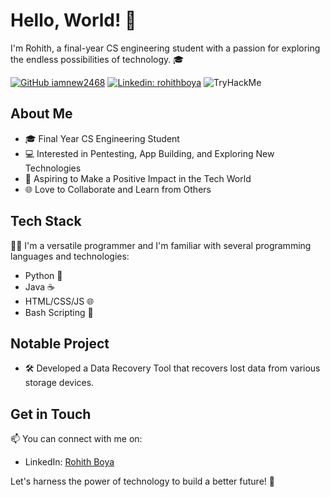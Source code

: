 # Hello, World! 👋

I'm Rohith, a final-year CS engineering student with a passion for exploring the endless possibilities of technology. 🎓

[![GitHub iamnew2468](https://img.shields.io/github/followers/iamnew2468?label=follow&style=social)](https://github.com/iamnew2468)
[![Linkedin: rohithboya](https://img.shields.io/badge/-rohithboya-blue?style=flat-square&logo=Linkedin&logoColor=white&link=https://www.linkedin.com/in/rohithboya/)](https://www.linkedin.com/in/rohithboya/)
<img src="https://tryhackme.com/badge/872870" alt="TryHackMe">

## About Me

- 🎓 Final Year CS Engineering Student
- 💻 Interested in Pentesting, App Building, and Exploring New Technologies
- 🚀 Aspiring to Make a Positive Impact in the Tech World
- 🌐 Love to Collaborate and Learn from Others

## Tech Stack

👨‍💻 I'm a versatile programmer and I'm familiar with several programming languages and technologies:

- Python 🐍
- Java ☕
- HTML/CSS/JS 🌐
- Bash Scripting 📜

## Notable Project

- 🛠️ Developed a Data Recovery Tool that recovers lost data from various storage devices.

## Get in Touch

📫 You can connect with me on:

- LinkedIn: [Rohith Boya](https://www.linkedin.com/in/rohithboya)

Let's harness the power of technology to build a better future! 🌟
